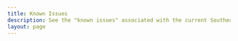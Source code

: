 ```yaml
---
title: Known Issues
description: See the "known issues" associated with the current Southeast Blueprint
layout: page
---
```


